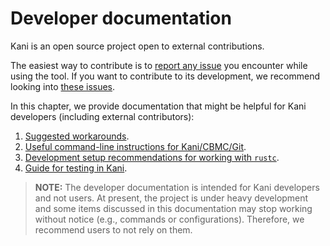 # Developer documentation

Kani is an open source project open to external contributions.

The easiest way to contribute is to [report any
issue](https://github.com/model-checking/kani/issues/new/choose) you encounter
while using the tool. If you want to contribute to its development,
we recommend looking into [these issues](https://github.com/model-checking/kani/contribute).

In this chapter, we provide documentation that might be helpful for Kani
developers (including external contributors):
 1. [Suggested workarounds](./workarounds.md).
 2. [Useful command-line instructions for Kani/CBMC/Git](./cheat-sheets.md).
 3. [Development setup recommendations for working with `rustc`](./rustc-hacks.md).
 4. [Guide for testing in Kani](./testing.md).

> **NOTE:** The developer documentation is intended for Kani developers and not
users. At present, the project is under heavy development and some items
discussed in this documentation may stop working without notice (e.g., commands
or configurations). Therefore, we recommend users to not rely on them.
